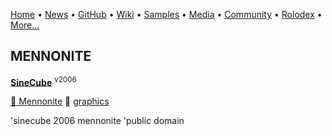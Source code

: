 [Home](https://qb64.com) • [News](/news.md) • [GitHub](/github.md) • [Wiki](/wiki.md) • [Samples](/samples.md) • [Media](/media.md) • [Community](/community.md) • [Rolodex](/rolodex.md) • [More...](/more.md)

## MENNONITE

**[SineCube](sinecube/index.md)** <sup>v2006</sup>

[🐝 Mennonite](mennonite.md) 🔗 [graphics](graphics.md)

'sinecube 2006 mennonite 'public domain
